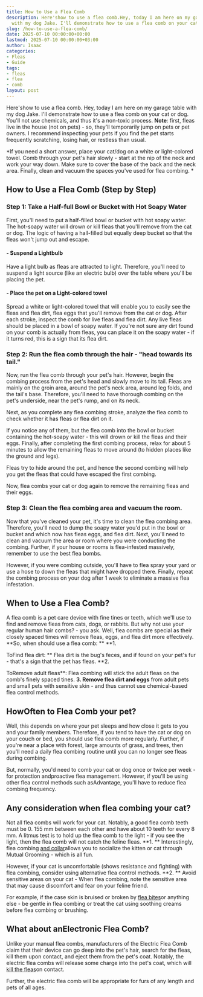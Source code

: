 ```yaml
---
title: How to Use a Flea Comb
description: Here'show to use a flea comb.Hey, today I am here on my garage table
  with my dog Jake. I'll demonstrate how to use a flea comb on your cat or dog.
slug: /how-to-use-a-flea-comb/
date: 2025-07-10 00:00:00+00:00
lastmod: 2025-07-10 00:00:00+03:00
author: Isaac
categories:
- Fleas
- Guide
tags:
- fleas
- flea
- comb
layout: post
---
```

Here'show to use a flea comb. Hey, today I am here on my garage table with my dog Jake. I'll demonstrate how to use a flea comb on your cat or dog. You'll not use chemicals, and thus it's a non-toxic process. **Note**: first, fleas live in the house (not on pets) - so, they'll temporarily jump on pets or pet owners. I recommend inspecting your pets if you find the pet starts frequently scratching, losing hair, or restless than usual.

*If you need a short answer, place your cat/dog on a white or light-colored towel. Comb through your pet's hair slowly - start at the nip of the neck and work your way down. Make sure to cover the base of the back and the neck area. Finally, clean and vacuum the spaces you've used for flea combing. *

##  How to Use a Flea Comb (Step by Step)

###  Step 1: Take a Half-full Bowl or Bucket with Hot Soapy Water

First, you'll need to put a half-filled bowl or bucket with hot soapy water. The hot-soapy water will drown or kill fleas that you'll remove from the cat or dog. The logic of having a hall-filled but equally deep bucket so that the fleas won't jump out and escape.

####  - Suspend a Lightbulb

Have a light bulb as fleas are attracted to light. Therefore, you'll need to suspend a light source (like an electric bulb) over the table where you'll be placing the pet.

####  - Place the pet on a Light-colored towel

Spread a white or light-colored towel that will enable you to easily see the fleas and flea dirt, flea eggs that you'll remove from the cat or dog. After each stroke, inspect the comb for live fleas and flea dirt. Any live fleas should be placed in a bowl of soapy water. If you're not sure any dirt found on your comb is actually from fleas, you can place it on the soapy water - if it turns red, this is a sign that its flea dirt.

###  Step 2: Run the flea comb through the hair - "head towards its tail."

Now, run the flea comb through your pet's hair. However, begin the combing process from the pet's head and slowly move to its tail. Fleas are mainly on the groin area, around the pet's neck area, around leg folds, and the tail's base. Therefore, you'll need to have thorough combing on the pet's underside, near the pet's rump, and on its neck.

Next, as you complete any flea combing stroke, analyze the flea comb to check whether it has fleas or flea dirt on it.

If you notice any of them, but the flea comb into the bowl or bucket containing the hot-soapy water - this will drown or kill the fleas and their eggs. Finally, after completing the first combing process, relax for about 5 minutes to allow the remaining fleas to move around (to hidden places like the ground and legs).

Fleas try to hide around the pet, and hence the second combing will help you get the fleas that could have escaped the first combing.

Now, flea combs your cat or dog again to remove the remaining fleas and their eggs.

###  Step 3: Clean the flea combing area and vacuum the room.

Now that you've cleaned your pet, it's time to clean the flea combing area. Therefore, you'll need to dump the soapy water you'd put in the bowl or bucket and which now has fleas eggs, and flea dirt. Next, you'll need to clean and vacuum the area or room where you were conducting the combing. Further, if your house or rooms is flea-infested massively, remember to use the best flea bombs.

However, if you were combing outside, you'll have to flea spray your yard or use a hose to down the fleas that might have dropped there. Finally, repeat the combing process on your dog after 1 week to eliminate a massive flea infestation.

##  When to Use a Flea Comb?

A flea comb is a pet care device with fine tines or teeth, which we'll use to find and remove fleas from cats, dogs, or rabbits. But why not use your regular human hair combs? - you ask. Well, flea combs are special as their closely spaced times will remove fleas, eggs, and flea dirt more effectively. **So, when should use a flea comb: ** **1.

ToFind flea dirt: ** Flea dirt is the bug's feces, and if found on your pet's fur - that's a sign that the pet has fleas. **2.

ToRemove adult fleas**: Flea combing will stick the adult fleas on the comb's finely spaced tines. **3. Remove flea dirt and eggs** from adult pets and small pets with sensitive skin - and thus cannot use chemical-based flea control methods.

##  HowOften to Flea Comb your pet?

Well, this depends on where your pet sleeps and how close it gets to you and your family members. Therefore, if you tend to have the cat or dog on your couch or bed, you should use flea comb more regularly. Further, if you're near a place with forest, large amounts of grass, and trees, then you'll need a daily flea combing routine until you can no longer see fleas during combing.

But, normally, you'd need to comb your cat or dog once or twice per week - for protection andproactive flea management. However, if you'll be using other flea control methods such asAdvantage, you'll have to reduce flea combing frequency.

##  Any consideration when flea combing your cat?

Not all flea combs will work for your cat. Notably, a good flea comb teeth must be 0. 155 mm between each other and have about 10 teeth for every 8 mm. A litmus test is to hold up the flea comb to the light - if you see the light, then the flea comb will not catch the feline fleas. **1. ** Interestingly, flea combing [and collar](https://pestpolicy.com/best-flea-collar-for-cats/)allows you to socialize the kitten or cat through Mutual Grooming - which is all fun.

However, if your cat is uncomfortable (shows resistance and fighting) with flea combing, consider using alternative flea control methods. **2. ** Avoid sensitive areas on your cat - When flea combing, note the sensitive area that may cause discomfort and fear on your feline friend.

For example, if the case skin is bruised or broken by [flea bites](https://pestpolicy.com/do-fleas-bite-humans/)or anything else - be gentle in flea combing or treat the cat using soothing creams before flea combing or brushing.

##  What about anElectronic Flea Comb?

Unlike your manual flea combs, manufacturers of the Electric Flea Comb claim that their device can go deep into the pet's hair, search for the fleas, kill them upon contact, and eject them from the pet's coat. Notably, the electric flea combs will release some charge into the pet's coat, which will [kill the fleas](https://pestpolicy.com/how-to-kill-fleas-on-dogs-naturally-safe-and-fast/)on contact.

Further, the electric flea comb will be appropriate for furs of any length and pets of all ages.
